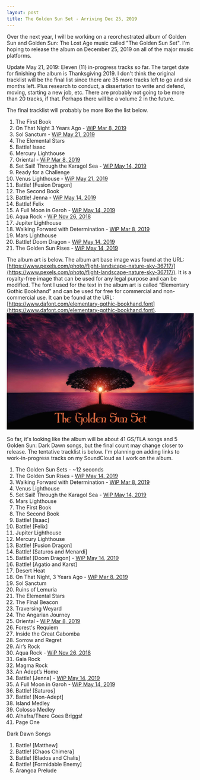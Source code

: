 ```yaml
---
layout: post
title: The Golden Sun Set - Arriving Dec 25, 2019
---
```


Over the next year, I will be working on a reorchestrated album of Golden Sun and Golden Sun: The Lost Age music called "The Golden Sun Set". I'm hoping to release the album on December 25, 2019 on all of the major music platforms. 

Update May 21, 2019:
Eleven (11) in-progress tracks so far. The target date for finishing the album is Thanksgiving 2019. I don't think the original tracklist will be the final list since there are 35 more tracks left to go and six months left. Plus research to conduct, a dissertation to write and defend, moving, starting a new job, etc. There are probably not going to be more than 20 tracks, if that. Perhaps there will be a volume 2 in the future.

The final tracklist will probably be more like the list below.
1. The First Book
2. On That Night 3 Years Ago - [WiP Mar 8, 2019](https://soundcloud.com/willpisani/on-that-night-3-years-ago-golden-sun-v-01)
3. Sol Sanctum - [WiP May 21, 2019](https://soundcloud.com/willpisani/sol-sanctum-golden-sun-v01)
4. The Elemental Stars
5. Battle! Isaac
6. Mercury Lighthouse
7. Oriental - [WiP Mar 8, 2019](https://soundcloud.com/willpisani/oriental-golden-sun-v01)
8. Set Sail! Through the Karagol Sea - [WiP May 14, 2019](https://soundcloud.com/willpisani/set-sail-through-the-karagol-sea-golden-sun-v01)
9. Ready for a Challenge 
10. Venus Lighthouse - [WiP May 21, 2019](https://soundcloud.com/willpisani/venus-lighthouse-golden-sun-v01)
11. Battle! [Fusion Dragon] 
12. The Second Book
13. Battle! Jenna - [WiP May 14, 2019](https://soundcloud.com/willpisani/battle-jenna-golden-sun-v01)
14. Battle! Felix
15. A Full Moon in Garoh - [WiP May 14, 2019](https://soundcloud.com/willpisani/a-full-moon-in-garoh-golden-sun-v01)
16. Aqua Rock - [WiP Nov 26, 2018](https://soundcloud.com/willpisani/aqua-rock-v05-golden-sun)
17. Jupiter Lighthouse
18. Walking Forward with Determination - [WiP Mar 8, 2019](https://soundcloud.com/willpisani/walking-forward-with-determination-golden-sun-v01)
19. Mars Lighthouse
20. Battle! Doom Dragon - [WiP May 14, 2019](https://soundcloud.com/willpisani/battle-doom-dragon-golden-sun-v01)
21. The Golden Sun Rises - [WiP May 14, 2019](https://soundcloud.com/willpisani/the-golden-sun-rises-golden-sun-v08)






The album art is below. The album art base image was found at the URL: [https://www.pexels.com/photo/flight-landscape-nature-sky-36717/](https://www.pexels.com/photo/flight-landscape-nature-sky-36717/). It is a royalty-free image that can be used for any legal purpose and can be modified. The font I used for the text in the album art is called “Elementary Gothic Bookhand” and can be used for free for commercial and non-commercial use. It can be found at the URL: [https://www.dafont.com/elementary-gothic-bookhand.font](https://www.dafont.com/elementary-gothic-bookhand.font). 
<img src="/images/TheGoldenSunSet_Album_Art.jpg">

So far, it's looking like the album will be about 41 GS/TLA songs and 5 Golden Sun: Dark Dawn songs, but the final count may change closer to release. The tentative tracklist is below. I'm planning on adding links to work-in-progress tracks on my SoundCloud as I work on the album.

1.	The Golden Sun Sets - ~12 seconds
2.	The Golden Sun Rises - [WiP May 14, 2019](https://soundcloud.com/willpisani/the-golden-sun-rises-golden-sun-v08)
3.	Walking Forward with Determination - [WiP Mar 8, 2019](https://soundcloud.com/willpisani/walking-forward-with-determination-golden-sun-v01)
4.	Venus Lighthouse
5.	Set Sail! Through the Karagol Sea - [WiP May 14, 2019](https://soundcloud.com/willpisani/set-sail-through-the-karagol-sea-golden-sun-v01)
6.	Mars Lighthouse
7.	The First Book
8.	The Second Book
9.	Battle! [Isaac]
10.	Battle! [Felix]
11.	Jupiter Lighthouse
12.	Mercury Lighthouse
13.	Battle! [Fusion Dragon]
14.	Battle! [Saturos and Menardi]
15.	Battle! [Doom Dragon] - [WiP May 14, 2019](https://soundcloud.com/willpisani/battle-doom-dragon-golden-sun-v01)
16.	Battle! [Agatio and Karst]
17.	Desert Heat
18.	On That Night, 3 Years Ago - [WiP Mar 8, 2019](https://soundcloud.com/willpisani/on-that-night-3-years-ago-golden-sun-v-01)
19.	Sol Sanctum
20.	Ruins of Lemuria
21.	The Elemental Stars
22.	The Final Beacon
23.	Traversing Weyard
24.	The Angarian Journey
25.	Oriental - [WiP Mar 8, 2019](https://soundcloud.com/willpisani/oriental-golden-sun-v01)
26.	Forest's Requiem
27.	Inside the Great Gabomba
28.	Sorrow and Regret
29.	Air’s Rock
30.	Aqua Rock - [WiP Nov 26, 2018](https://soundcloud.com/willpisani/aqua-rock-v05-golden-sun)
31.	Gaia Rock
32.	Magma Rock
33.	An Adept’s Home
34.	Battle! [Jenna] - [WiP May 14, 2019](https://soundcloud.com/willpisani/battle-jenna-golden-sun-v01)
35.	A Full Moon in Garoh - [WiP May 14, 2019](https://soundcloud.com/willpisani/a-full-moon-in-garoh-golden-sun-v01)
36.	Battle! [Saturos]
37.	Battle! [Non-Adept]
38.	Island Medley
39.	Colosso Medley
40.	Alhafra/There Goes Briggs!
41.	Page One

Dark Dawn Songs
1.	Battle! [Matthew]
2.	Battle! [Chaos Chimera]
3.	Battle! [Blados and Chalis]
4.	Battle! [Formidable Enemy] 
5.	Arangoa Prelude
